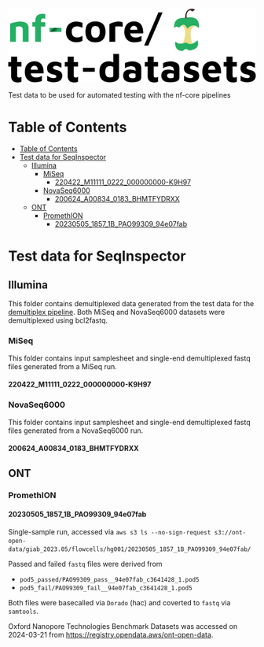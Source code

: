 ![nfcore/test-datasets](docs/images/test-datasets_logo.png)

Test data to be used for automated testing with the nf-core pipelines

# Table of Contents

- [Table of Contents](#table-of-contents)
- [Test data for SeqInspector](#test-data-for-seqinspector)
  - [Illumina](#illumina)
    - [MiSeq](#miseq)
      - [220422\_M11111\_0222\_000000000-K9H97](#220422_m11111_0222_000000000-k9h97)
    - [NovaSeq6000](#novaseq6000)
      - [200624\_A00834\_0183\_BHMTFYDRXX](#200624_a00834_0183_bhmtfydrxx)
  - [ONT](#ont)
    - [PromethION](#promethion)
      - [20230505\_1857\_1B\_PAO99309\_94e07fab](#20230505_1857_1b_pao99309_94e07fab)


# Test data for SeqInspector

## Illumina
This folder contains demultiplexed data generated from the test data for the [demultiplex pipeline](https://github.com/nf-core/test-datasets/tree/demultiplex). Both MiSeq and NovaSeq6000 datasets were demultiplexed using bcl2fastq.

### MiSeq
This folder contains input samplesheet and single-end demultiplexed fastq files generated from a MiSeq run.

#### 220422_M11111_0222_000000000-K9H97

### NovaSeq6000

This folder contains input samplesheet and single-end demultiplexed fastq files generated from a NovaSeq6000 run.

#### 200624_A00834_0183_BHMTFYDRXX

## ONT

### PromethION

#### 20230505_1857_1B_PAO99309_94e07fab
Single-sample run, accessed via `aws s3 ls --no-sign-request s3://ont-open-data/giab_2023.05/flowcells/hg001/20230505_1857_1B_PAO99309_94e07fab/`

Passed and failed `fastq` files were derived from
- `pod5_passed/PAO99309_pass__94e07fab_c3641428_1.pod5` 
- `pod5_fail/PAO99309_fail__94e07fab_c3641428_1.pod5`

Both files were basecalled via `Dorado` (hac) and coverted to `fastq` via `samtools`.

Oxford Nanopore Technologies Benchmark Datasets was accessed on 2024-03-21 from https://registry.opendata.aws/ont-open-data.